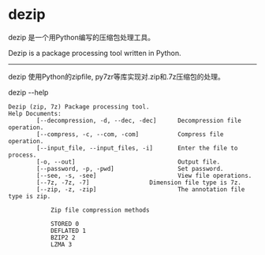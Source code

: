 # dezip

dezip 是一个用Python编写的压缩包处理工具。

Dezip is a package processing tool written in Python.

___

dezip 使用Python的zipfile, py7zr等库实现对.zip和.7z压缩包的处理。

dezip --help

```
Dezip (zip, 7z) Package processing tool.
Help Documents:
        [--decompression, -d, --dec, -dec]      Decompression file operation.
        [--compress, -c, --com, -com]           Compress file operation.
        [--input_file, --input_files, -i]       Enter the file to process.
        [-o, --out]                             Output file.
        [--password, -p, -pwd]                  Set password.
        [--see, -s, -see]                       View file operations.
        [--7z, -7z, -7]                 Dimension file type is 7z.
        [--zip, -z, -zip]                       The annotation file type is zip.

            Zip file compression methods

            STORED 0
            DEFLATED 1
            BZIP2 2
            LZMA 3
```